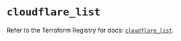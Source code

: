 # `cloudflare_list`

Refer to the Terraform Registry for docs: [`cloudflare_list`](https://registry.terraform.io/providers/cloudflare/cloudflare/4.31.0/docs/resources/list).

